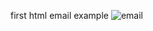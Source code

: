 first html email example
![email](https://user-images.githubusercontent.com/76229924/176794921-a9b53b17-1c62-4fe0-93b1-baca2299f613.PNG)
